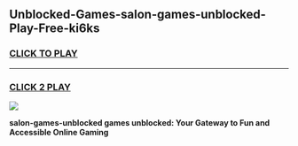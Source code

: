 
## Unblocked-Games-salon-games-unblocked-Play-Free-ki6ks
<h3>
<a href="https://premium76.site?title=salon-games-unblocked&ref=19M">CLICK TO PLAY</a></h3>
<hr>

<h3>
<a href="https://premium76.site?title=salon-games-unblocked&ref=19M">CLICK 2 PLAY</a>
  
</h3>

<a href="https://premium76.site?title=salon-games-unblocked&ref=19M"><img src="https://clearcache.store/games.png"></a>


**salon-games-unblocked games unblocked: Your Gateway to Fun and Accessible Online Gaming**
